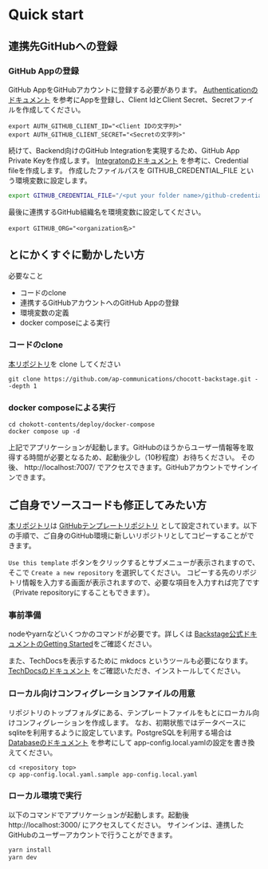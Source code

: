 # Quick start

## 連携先GitHubへの登録

### GitHub Appの登録

GitHub AppをGitHubアカウントに登録する必要があります。 [Authenticationのドキュメント](../authentication/index.md) を参考にAppを登録し、Client IdとClient Secret、Secretファイルを作成してください。

```shell
export AUTH_GITHUB_CLIENT_ID="<Client IDの文字列>"
export AUTH_GITHUB_CLIENT_SECRET="<Secretの文字列>"
```

続けて、Backend向けのGitHub Integrationを実現するため、GitHub App Private Keyを作成します。
[Integratonのドキュメント](../integration/index.md) を参考に、Credential fileを作成します。
作成したファイルパスを GITHUB_CREDENTIAL_FILE という環境変数に設定します。

```bash
export GITHUB_CREDENTIAL_FILE="/<put your folder name>/github-credentials.yaml"

```

最後に連携するGitHub組織名を環境変数に設定してください。

```shell
export GITHUB_ORG="<organization名>"
```

## とにかくすぐに動かしたい方

必要なこと

- コードのclone
- 連携するGitHubアカウントへのGitHub Appの登録
- 環境変数の定義
- docker composeによる実行

### コードのclone

[本リポジトリ](https://github.com/ap-communications/chocott-backstage)を clone してください

```
git clone https://github.com/ap-communications/chocott-backstage.git --depth 1

```

### docker composeによる実行

```shell
cd chokott-contents/deploy/docker-compose
docker compose up -d

```

上記でアプリケーションが起動します。GitHubのほうからユーザー情報等を取得する時間が必要となるため、起動後少し（10秒程度）お待ちください。
その後、 http://localhost:7007/ でアクセスできます。GitHubアカウントでサインインできます。


## ご自身でソースコードも修正してみたい方

[本リポジトリ](https://github.com/ap-communications/chocott-backstage)は [GitHubテンプレートリポジトリ](https://docs.github.com/ja/repositories/creating-and-managing-repositories/creating-a-repository-from-a-template) として設定されています。以下の手順で、ご自身のGitHub環境に新しいリポジトリとしてコピーすることができます。

`Use this template` ボタンをクリックするとサブメニューが表示されますので、そこで `Create a new repository` を選択してください。
コピーする先のリポジトリ情報を入力する画面が表示されますので、必要な項目を入力すれば完了です（Private repositoryにすることもできます）。


### 事前準備

nodeやyarnなどいくつかのコマンドが必要です。詳しくは [Backstage公式ドキュメントのGetting Started](https://backstage.io/docs/getting-started/#prerequisites)をご確認ください。

また、TechDocsを表示するために mkdocs というツールも必要になります。[TechDocsのドキュメント](../techdocs/index.md) をご確認いただき、インストールしてください。


### ローカル向けコンフィグレーションファイルの用意

リポジトリのトップフォルダにある、テンプレートファイルをもとにローカル向けコンフィグレーションを作成します。
なお、初期状態ではデータベースにsqliteを利用するように設定しています。PostgreSQLを利用する場合は [Databaseのドキュメント](../database/index.md) を参考にして app-config.local.yamlの設定を書き換えてください。

```shell
cd <repository top>
cp app-config.local.yaml.sample app-config.local.yaml

```

### ローカル環境で実行

以下のコマンドでアプリケーションが起動します。起動後 http://localhost:3000/ にアクセスしてください。
サインインは、連携したGitHubのユーザーアカウントで行うことができます。

```sh
yarn install
yarn dev
```
